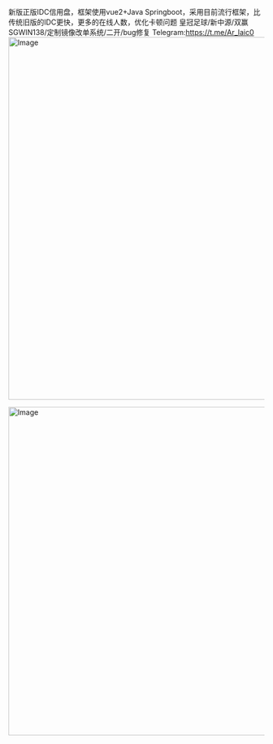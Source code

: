 新版正版IDC信用盘，框架使用vue2+Java Springboot，采用目前流行框架，比传统旧版的IDC更快，更多的在线人数，优化卡顿问题
皇冠足球/新中源/双赢SGWIN138/定制镜像改单系统/二开/bug修复 Telegram:https://t.me/Ar_laic0
<img width="1920" height="712" alt="Image" src="https://github.com/user-attachments/assets/ea13cfae-c24f-46ed-984a-c453ad79a135" />

<img width="1920" height="645" alt="Image" src="https://github.com/user-attachments/assets/26fc36f2-7639-4f1a-859e-379b1649345b" />
